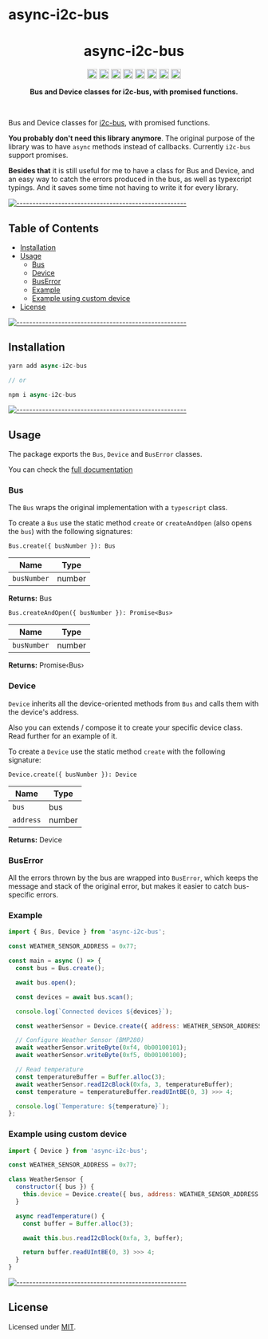 # async-i2c-bus

<h1 align="center">async-i2c-bus</h1>
<p align="center">
		<a href="https://npmcharts.com/compare/async-i2c-bus?minimal=true"><img alt="Downloads per month" src="https://img.shields.io/npm/dm/async-i2c-bus.svg" height="20"/></a>
<a href="https://www.npmjs.com/package/async-i2c-bus"><img alt="NPM Version" src="https://img.shields.io/npm/v/async-i2c-bus.svg" height="20"/></a>
<a href="https://david-dm.org/AlejandroHerr/async-i2c-bus"><img alt="Dependencies" src="https://img.shields.io/david/AlejandroHerr/async-i2c-bus.svg" height="20"/></a>
<a href="https://github.com/AlejandroHerr/async-i2c-bus/graphs/contributors"><img alt="Contributors" src="https://img.shields.io/github/contributors/AlejandroHerr/async-i2c-bus.svg" height="20"/></a>
<a href="https://circleci.com/gh/AlejandroHerr/async-i2c-bus"><img alt="CircleCI" src="https://img.shields.io/circleci/project/github/AlejandroHerr/async-i2c-bus/master.svg?style=flat-square&logo=circleci" height="20"/></a>
<a href="https://codecov.io/gh/AlejandroHerr/async-i2c-bus"><img alt="codecov" src="https://codecov.io/gh/AlejandroHerr/async-i2c-bus/branch/master/graph/badge.svg" height="20"/></a>
<a href="http://commitizen.github.io/cz-cli/"><img alt="Commitizen friendly" src="https://img.shields.io/badge/commitizen-friendly-brightgreen.svg?style=flat-square" height="20"/></a>
<a href="https://github.com/semantic-release/semantic-release"><img alt="semantic-release" src="https://img.shields.io/badge/%20%20%F0%9F%93%A6%F0%9F%9A%80-semantic--release-e10079.svg?style=flat-square" height="20"/></a>
	</p>

<p align="center">
  <b>Bus and Device classes for i2c-bus, with promised functions.</b></br>
  <sub><sub>
</p>

<br />

Bus and Device classes for [i2c-bus](https://www.npmjs.com/package/i2c-bus), with promised functions.

**You probably don't need this library anymore**. The original purpose of the library was to have `async` methods instead of callbacks. Currently `i2c-bus` support promises.

**Besides that** it is still useful for me to have a class for Bus and Device, and an easy way to catch the errors produced in the bus, as well as typexcript typings. And it saves some time not having to write it for every library.

[![-----------------------------------------------------](https://raw.githubusercontent.com/andreasbm/readme/master/assets/lines/dark.png)](#table-of-contents)

## Table of Contents

* [Installation](#installation)
* [Usage](#usage)
	* [Bus](#bus)
	* [Device](#device)
	* [BusError](#buserror)
	* [Example](#example)
	* [Example using custom device](#example-using-custom-device)
* [License](#license)

[![-----------------------------------------------------](https://raw.githubusercontent.com/andreasbm/readme/master/assets/lines/dark.png)](#installation)

## Installation

```javascript
yarn add async-i2c-bus

// or

npm i async-i2c-bus
```

[![-----------------------------------------------------](https://raw.githubusercontent.com/andreasbm/readme/master/assets/lines/dark.png)](#usage)

## Usage

The package exports the `Bus`, `Device` and `BusError` classes.

You can check the [full documentation](https://async-i2c-bus.alejandroherr.io/)

### Bus

The `Bus` wraps the original implementation with a `typescript` class.

To create a `Bus` use the static method `create` or `createAndOpen` (also opens the `bus`) with the following signatures:

`Bus.create({ busNumber }): Bus`

| Name        | Type   |
| ----------- | ------ |
| `busNumber` | number |

**Returns:** Bus

`Bus.createAndOpen({ busNumber }): Promise<Bus>`

| Name        | Type   |
| ----------- | ------ |
| `busNumber` | number |

**Returns:** Promise‹Bus›

### Device

`Device` inherits all the device-oriented methods from `Bus` and calls them with the device's address.

Also you can extends / compose it to create your specific device class. Read further for an example of it.

To create a `Device` use the static method `create` with the following signature:

`Device.create({ busNumber }): Device`

| Name      | Type   |
| --------- | ------ |
| `bus`     | bus    |
| `address` | number |

**Returns:** Device

### BusError

All the errors thrown by the bus are wrapped into `BusError`, which keeps the message and stack of the original error, but makes it easier to catch bus-specific errors.

### Example

```javascript
import { Bus, Device } from 'async-i2c-bus';

const WEATHER_SENSOR_ADDRESS = 0x77;

const main = async () => {
  const bus = Bus.create();

  await bus.open();

  const devices = await bus.scan();

  console.log(`Connected devices ${devices}`);

  const weatherSensor = Device.create({ address: WEATHER_SENSOR_ADDRESS, bus });

  // Configure Weather Sensor (BMP280)
  await weatherSensor.writeByte(0xf4, 0b00100101);
  await weatherSensor.writeByte(0xf5, 0b00100100);

  // Read temperature
  const temperatureBuffer = Buffer.alloc(3);
  await weatherSensor.readI2cBlock(0xfa, 3, temperatureBuffer);
  const temperature = temperatureBuffer.readUIntBE(0, 3) >>> 4;

  console.log(`Temperature: ${temperature}`);
};
```

### Example using custom device

```javascript
import { Device } from 'async-i2c-bus';

const WEATHER_SENSOR_ADDRESS = 0x77;

class WeatherSensor {
  constructor({ bus }) {
    this.device = Device.create({ bus, address: WEATHER_SENSOR_ADDRESS });
  }

  async readTemperature() {
    const buffer = Buffer.alloc(3);

    await this.bus.readI2cBlock(0xfa, 3, buffer);

    return buffer.readUIntBE(0, 3) >>> 4;
  }
}
```

[![-----------------------------------------------------](https://raw.githubusercontent.com/andreasbm/readme/master/assets/lines/dark.png)](#license)

## License
	
Licensed under [MIT](https://opensource.org/licenses/MIT).
